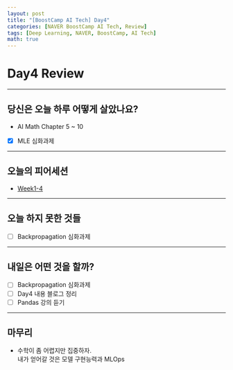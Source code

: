 ```yaml
---
layout: post
title: "[BoostCamp AI Tech] Day4"
categories: [NAVER BoostCamp AI Tech, Review]
tags: [Deep Learning, NAVER, BoostCamp, AI Tech]
math: true
---
```


# Day4 Review

---

## 당신은 오늘 하루 어떻게 살았나요?
- AI Math Chapter 5 ~ 10
- [x] MLE 심화과제

---

## 오늘의 피어세션
- [Week1-4](https://github.com/Do-Not-12/peer-session/blob/main/peer%20meeting/Week%2001/week1_4.md)

---

## 오늘 하지 못한 것들
- [ ] Backpropagation 심화과제

---

## 내일은 어떤 것을 할까?
- [ ] Backpropagation 심화과제
- [ ] Day4 내용 블로그 정리
- [ ] Pandas 강의 듣기

---

## 마무리
- 수학이 좀 어렵지만 집중하자.  
내가 얻어갈 것은 모델 구현능력과 MLOps

